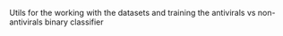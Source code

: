 Utils for the working with the datasets and training the antivirals vs non-antivirals binary classifier
